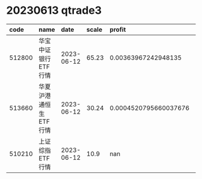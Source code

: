 
# 20230613 qtrade3
 | code | name | date | scale | profit | pattern | success_rate | success_cnt | fund_cnt | 
 | :----- | :----- | :----- | :----- | :----- | :----- | :----- | :----- | :----- | 
 | 512800 | 华宝中证银行ETF行情 | 2023-06-12 | 65.23 | 0.00363967242948135 | 0011011*** | 0.8333333333333334 | 10 | 12 | 
 | 513660 | 华夏沪港通恒生ETF行情 | 2023-06-12 | 30.24 | 0.0004520795660037676 | 1111011*** | 0.8461538461538461 | 11 | 13 | 
 | 510210 | 上证综指ETF行情 | 2023-06-12 | 10.9 | nan | 0111001*** | 0.8518518518518519 | 23 | 27 | 
